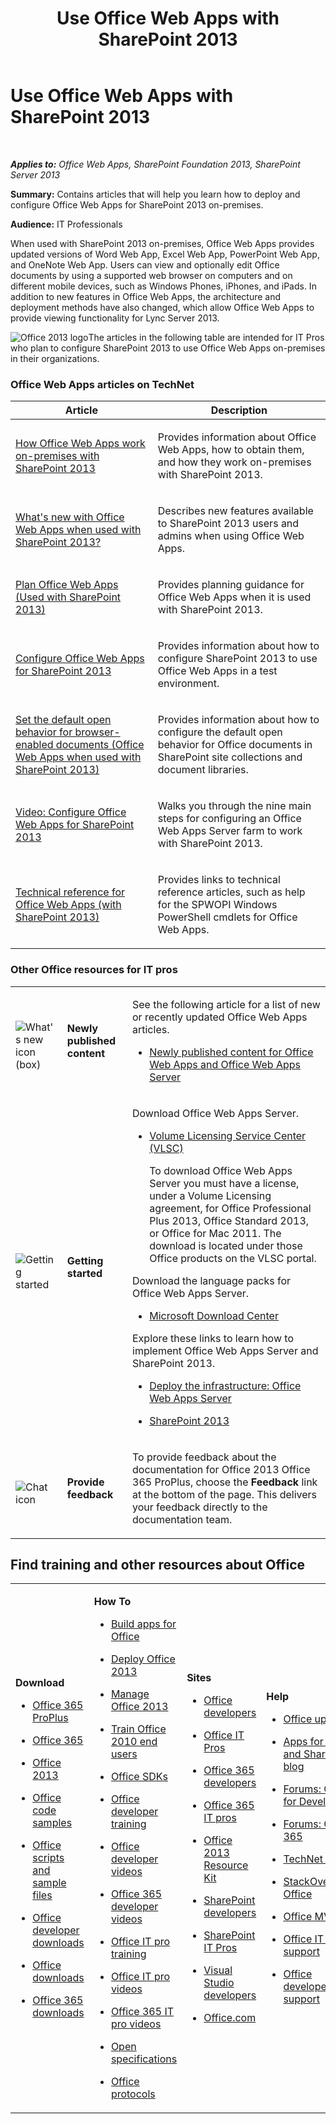 ﻿---
title: Use Office Web Apps with SharePoint 2013
TOCTitle: Use Office Web Apps with SharePoint 2013
ms:assetid: 8a58e6c2-9a0e-4355-ae41-4df25e5e6eee
ms:mtpsurl: https://technet.microsoft.com/library/Ee855124(v=office.15)
ms:contentKeyID: 48409068
ms.date: 05/27/2017
mtps_version: v=office.15
---

# Use Office Web Apps with SharePoint 2013

 

_**Applies to:** Office Web Apps, SharePoint Foundation 2013, SharePoint Server 2013_


**Summary:** Contains articles that will help you learn how to deploy and configure Office Web Apps for SharePoint 2013 on-premises.

**Audience:** IT Professionals

When used with SharePoint 2013 on-premises, Office Web Apps provides updated versions of Word Web App, Excel Web App, PowerPoint Web App, and OneNote Web App. Users can view and optionally edit Office documents by using a supported web browser on computers and on different mobile devices, such as Windows Phones, iPhones, and iPads. In addition to new features in Office Web Apps, the architecture and deployment methods have also changed, which allow Office Web Apps to provide viewing functionality for Lync Server 2013.

![Office 2013 logo](images/JJ219457.a106e261-2cd0-43b7-af77-92de7e4b6fb9(Office.15).png "Office 2013 logo")The articles in the following table are intended for IT Pros who plan to configure SharePoint 2013 to use Office Web Apps on-premises in their organizations.

### Office Web Apps articles on TechNet

<table>
<colgroup>
<col  />
<col  />
</colgroup>
<thead>
<tr class="header">
<th>Article</th>
<th>Description</th>
</tr>
</thead>
<tbody>
<tr class="odd">
<td><p><a href="how-office-web-apps-work-on-premises-with-sharepoint-2013.md">How Office Web Apps work on-premises with SharePoint 2013</a></p></td>
<td><p>Provides information about Office Web Apps, how to obtain them, and how they work on-premises with SharePoint 2013.</p></td>
</tr>
<tr class="even">
<td><p><a href="what%E2%80%99s-new-with-office-web-apps-when-used-with-sharepoint-2013.md">What's new with Office Web Apps when used with SharePoint 2013?</a></p></td>
<td><p>Describes new features available to SharePoint 2013 users and admins when using Office Web Apps.</p></td>
</tr>
<tr class="odd">
<td><p><a href="plan-office-web-apps-used-with-sharepoint-2013.md">Plan Office Web Apps (Used with SharePoint 2013)</a></p></td>
<td><p>Provides planning guidance for Office Web Apps when it is used with SharePoint 2013.</p></td>
</tr>
<tr class="even">
<td><p><a href="configure-office-web-apps-for-sharepoint-2013.md">Configure Office Web Apps for SharePoint 2013</a></p></td>
<td><p>Provides information about how to configure SharePoint 2013 to use Office Web Apps in a test environment.</p></td>
</tr>
<tr class="odd">
<td><p><a href="set-the-default-open-behavior-for-browser-enabled-documents-office-web-apps-when-used-with-sharepoint-2013.md">Set the default open behavior for browser-enabled documents (Office Web Apps when used with SharePoint 2013)</a></p></td>
<td><p>Provides information about how to configure the default open behavior for Office documents in SharePoint site collections and document libraries.</p></td>
</tr>
<tr class="even">
<td><p><a href="video-configure-office-web-apps-for-sharepoint-2013.md">Video: Configure Office Web Apps for SharePoint 2013</a></p></td>
<td><p>Walks you through the nine main steps for configuring an Office Web Apps Server farm to work with SharePoint 2013.</p></td>
</tr>
<tr class="odd">
<td><p><a href="technical-reference-for-office-web-apps-with-sharepoint-2013.md">Technical reference for Office Web Apps (with SharePoint 2013)</a></p></td>
<td><p>Provides links to technical reference articles, such as help for the SPWOPI Windows PowerShell cmdlets for Office Web Apps.</p></td>
</tr>
</tbody>
</table>


### Other Office resources for IT pros

<table>
<colgroup>
<col  />
<col  />
<col  />
</colgroup>
<tbody>
<tr class="odd">
<td><p></p>
<img src="images/JJ219457.22cad0f4-303d-4a40-90a3-fa08e69dfdaf(Office.15).png" title="What&#39;s new icon (box)" alt="What&#39;s new icon (box)" /></td>
<td><p><strong>Newly published content</strong></p></td>
<td><p>See the following article for a list of new or recently updated Office Web Apps articles.</p>
<ul>
<li><p><a href="/previous-versions/office/office-2010/ff433481(v=office.14)">Newly published content for Office Web Apps and Office Web Apps Server</a></p></li>
</ul></td>
</tr>
<tr class="even">
<td><p></p>
<img src="images/JJ219457.6b2d6dfa-7dc8-40fb-8335-af68b575f8cb(Office.15).png" title="Getting started" alt="Getting started" /></td>
<td><p><strong>Getting started</strong></p></td>
<td><p>Download Office Web Apps Server.</p>
<ul>
<li><p><a href="https://go.microsoft.com/fwlink/p/?linkid=256561">Volume Licensing Service Center (VLSC)</a></p>
<p>To download Office Web Apps Server you must have a license, under a Volume Licensing agreement, for Office Professional Plus 2013, Office Standard 2013, or Office for Mac 2011. The download is located under those Office products on the VLSC portal.</p></li>
</ul>
<p>Download the language packs for Office Web Apps Server.</p>
<ul>
<li><p><a href="https://go.microsoft.com/fwlink/p/?linkid=263945">Microsoft Download Center</a></p></li>
</ul>
<p>Explore these links to learn how to implement Office Web Apps Server and SharePoint 2013.</p>
<ul>
<li><p><a href="deploy-the-infrastructure-office-web-apps-server.md">Deploy the infrastructure: Office Web Apps Server</a></p></li>
<li><p><a href="/SharePoint/sharepoint-server">SharePoint 2013</a></p></li>
</ul></td>
</tr>
<tr class="odd">
<td><p></p>
<img src="images/JJ219457.6fa793ee-ede9-4476-901c-de96ea37fc3a(Office.15).png" title="Chat icon" alt="Chat icon" /></td>
<td><p><strong>Provide feedback</strong></p></td>
<td><p>To provide feedback about the documentation for Office 2013 Office 365 ProPlus, choose the <strong>Feedback</strong> link at the bottom of the page. This delivers your feedback directly to the documentation team.</p></td>
</tr>
</tbody>
</table>


## Find training and other resources about Office


<table>
<colgroup>
<col  />
<col  />
<col  />
<col  />
</colgroup>
<tbody>
<tr class="odd">
<td><p><strong>Download</strong></p>
<ul>
<li><p><a href="https://technet.microsoft.com/evalcenter/hh973391">Office 365 ProPlus</a></p></li>
<li><p><a href="https://go.microsoft.com/fwlink/p/?linkid=507653">Office 365</a></p></li>
<li><p><a href="/office/">Office 2013</a></p></li>
<li><p><a href="https://code.msdn.microsoft.com/office/">Office code samples</a></p></li>
<li><p><a href="https://gallery.technet.microsoft.com/office/">Office scripts and sample files</a></p></li>
<li><p><a href="https://msdn.microsoft.com/office/aa905351">Office developer downloads</a></p></li>
<li><p><a href="https://www.microsoft.com/download/office.aspx?q=office">Office downloads</a></p></li>
<li><p><a href="https://www.microsoft.com/download/search.aspx?q=office+365">Office 365 downloads</a></p></li>
</ul></td>
<td><p><strong>How To</strong></p>
<ul>
<li><p><a href="/office/dev/add-ins/publish/publish">Build apps for Office</a></p></li>
<li><p><a href="/deployoffice/">Deploy Office 2013</a></p></li>
<li><p><a href="/previous-versions/office/office-2013-resource-kit/cc179068(v=office.15)">Manage Office 2013</a></p></li>
<li><p><a href="/previous-versions/office/office-2010/cc303401(v=office.14)">Train Office 2010 end users</a></p></li>
<li><p><a href="https://msdn.microsoft.com/office/aa905496.aspx">Office SDKs</a></p></li>
<li><p><a href="https://msdn.microsoft.com/office/aa905375">Office developer training</a></p></li>
<li><p><a href="https://www.microsoft.com/resources/msdn/office/media/video/video.html?cid=odc%26from=mscomodc">Office developer videos</a></p></li>
<li><p><a href="https://www.microsoft.com/resources/msdn/office/media/video/video.html?cid=o365%26from=mscomo365">Office 365 developer videos</a></p></li>
<li><p><a href="/previous-versions/office/office-2010/cc303401(v=office.14)">Office IT pro training</a></p></li>
<li><p><a href="https://www.microsoft.com/resources/technet/office/media/video/video.html?cid=otc%26from=mscomotc">Office IT pro videos</a></p></li>
<li><p><a href="https://www.microsoft.com/resources/technet/office/media/video/video.html?cid=o365%26from=mscomo365">Office 365 IT pro videos</a></p></li>
<li><p><a href="/openspecs/dev_center/ms-devcentlp/51a0d3ff-9f77-464c-b83f-2de08ed28134">Open specifications</a></p></li>
<li><p><a href="/openspecs/office_protocols/ms-offprotlp/5859f0f1-a929-475b-9b23-554994675456">Office protocols</a></p></li>
</ul></td>
<td><p><strong>Sites</strong></p>
<ul>
<li><p><a href="https://msdn.microsoft.com/office">Office developers</a></p></li>
<li><p><a href="/office/">Office IT Pros</a></p></li>
<li><p><a href="https://msdn.microsoft.com/office/hh506337">Office 365 developers</a></p></li>
<li><p><a href="https://technet.microsoft.com/hh912691">Office 365 IT pros</a></p></li>
<li><p><a href="/deployoffice/">Office 2013 Resource Kit</a></p></li>
<li><p><a href="/previous-versions/office/fp161348(v=office.15)">SharePoint developers</a></p></li>
<li><p><a href="/sharepoint/">SharePoint IT Pros</a></p></li>
<li><p><a href="https://msdn.microsoft.com/vstudio/aa718325">Visual Studio developers</a></p></li>
<li><p><a href="https://office.microsoft.com/">Office.com</a></p></li>
</ul></td>
<td><p><strong>Help</strong></p>
<ul>
<li><p><a href="/office/">Office updates</a></p></li>
<li><p><a href="https://blogs.msdn.com/b/officeapps">Apps for Office and SharePoint blog</a></p></li>
<li><p><a href="https://social.msdn.microsoft.com/forums/category/officedev%2coldevelopment%2csharepoint2010%2csharepoint%2cprojectserver2010%2cprojectprofessional2010%2cuc/">Forums: Office for Developers</a></p></li>
<li><p><a href="https://community.office365.com/forums/default.aspx">Forums: Office 365</a></p></li>
<li><p><a href="https://social.technet.microsoft.com/wiki">TechNet Wiki</a></p></li>
<li><p><a href="https://stackoverflow.com/search?q=office">StackOverflow: Office</a></p></li>
<li><p><a href="https://mvp.microsoft.com/mvp/search-mvp.aspx?kw=office">Office MVPs</a></p></li>
<li><p><a href="https://technet.microsoft.com/ms772425">Office IT pro support</a></p></li>
<li><p><a href="https://msdn.microsoft.com/office/aa905515">Office developer support</a></p></li>
</ul></td>
</tr>
</tbody>
</table>